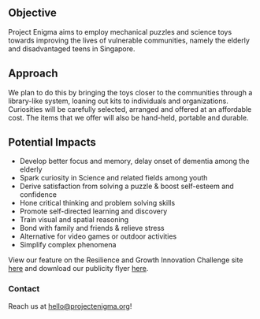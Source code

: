 ## Objective

Project Enigma aims to employ mechanical puzzles and science toys towards improving the lives of vulnerable communities, namely the elderly and disadvantaged teens in Singapore.

## Approach

We plan to do this by bringing the toys closer to the communities through a library-like system, loaning out kits to individuals and organizations. Curiosities will be carefully selected, arranged and offered at an affordable cost. The items that we offer will also be hand-held, portable and durable.

## Potential Impacts
- Develop better focus and memory, delay onset of dementia among the elderly
- Spark curiosity in Science and related fields among youth
- Derive satisfaction from solving a puzzle & boost self-esteem and confidence
- Hone critical thinking and problem solving skills
- Promote self-directed learning and discovery
- Train visual and spatial reasoning
- Bond with family and friends & relieve stress
- Alternative for video games or outdoor activities
- Simplify complex phenomena

View our feature on the Resilience and Growth Innovation Challenge site [here](https://nus.edu.sg/cfg/rg/InnovChallenge/winners/project-enigma) and download our publicity flyer [here](https://github.com/projenigma/projectenigma-site/files/6256144/Project.Enigma_Poster.pdf).

### Contact

Reach us at hello@projectenigma.org!

